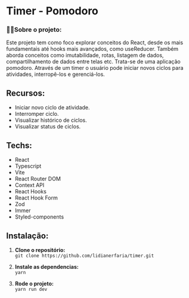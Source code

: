 # Timer - Pomodoro
### 👩‍💻Sobre o projeto:
Este projeto tem como foco explorar conceitos do React, desde os mais fundamentais até hooks mais avançados, como useReducer. Também aborda conceitos como imutabilidade, rotas, listagem de dados, compartilhamento de dados entre telas etc.
Trata-se de uma aplicação pomodoro. Através de um timer o usuário pode iniciar novos ciclos para atividades, interropê-los e gerenciá-los.

## Recursos:
- Iniciar novo ciclo de atividade.
- Interromper ciclo.
- Visualizar histórico de ciclos.
- Visualizar status de ciclos.

## Techs:
- React
- Typescript
- Vite
- React Router DOM
- Context API
- React Hooks
- React Hook Form
- Zod
- Immer
- Styled-components

## Instalação:
1. **Clone o repositório:** <br/>
`git clone https://github.com/lidianerfaria/timer.git`

2. **Instale as dependencias:** <br/>
`yarn`

3. **Rode o projeto:** <br/>
`yarn run dev`

